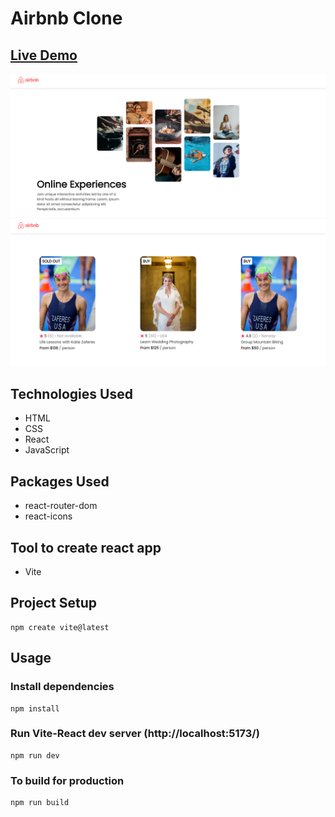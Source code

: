 # Airbnb Clone

## <a href='https://cool-souffle-be8859.netlify.app/'>Live Demo</a>

<img src="https://github.com/zumr01/haslogics-internship/blob/main/scrimba-learn-react/airbnb-clone/airbnd-ss.png" alt="Demo image"/>
<img src="https://github.com/zumr01/haslogics-internship/blob/main/scrimba-learn-react/airbnb-clone/airbnd-ss1.png" alt="Demo image"/>

## Technologies Used

- HTML
- CSS
- React
- JavaScript

## Packages Used

- react-router-dom
- react-icons

## Tool to create react app

- Vite

## Project Setup

```
npm create vite@latest
```

## Usage

### Install dependencies

```
npm install
```

### Run Vite-React dev server (http://localhost:5173/)

```
npm run dev
```

### To build for production

```
npm run build
```
